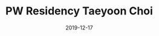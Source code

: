 ---
layout: allprojectdetail
title:  PW Residency Taeyoon Choi
type:  video
date: 2019-12-17
image: 
video: <iframe width="560" height="315" src="https://www.youtube.com/embed/kH3zk3qT2TY" frameborder="0" allow="accelerometer; autoplay; encrypted-media; gyroscope; picture-in-picture" allowfullscreen></iframe>
meta: Photo by Kyungjun Lee
orientation:
alt-text:  PW Residency
categories: all-paintings
 
---